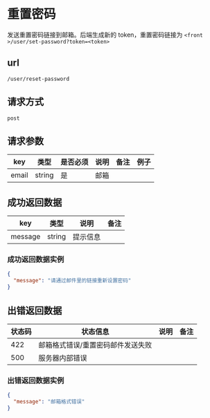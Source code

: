 # 重置密码

发送重置密码链接到邮箱。后端生成新的 token，重置密码链接为 `<front >/user/set-password?token=<token>`

## url

```
/user/reset-password
```

## 请求方式

```
post
```

## 请求参数

| key | 类型 | 是否必须 | 说明 | 备注 | 例子 |
| --- | --- | --- | --- | --- | --- |
| email | string | 是 | 邮箱 |  |  |

## 成功返回数据

| key | 类型 | 说明 | 备注 |
| --- | --- | --- | --- |
| message | string | 提示信息 |  |

### 成功返回数据实例

```json
{
  "message": "请通过邮件里的链接重新设置密码"
}
```

## 出错返回数据

| 状态码 | 状态信息 | 说明 | 备注 |
| --- | --- | --- | --- |
| 422 | 邮箱格式错误/重置密码邮件发送失败 |  |  |
| 500 | 服务器内部错误 |  |  |

### 出错返回数据实例

```json
{
  "message": "邮箱格式错误"
}
```
